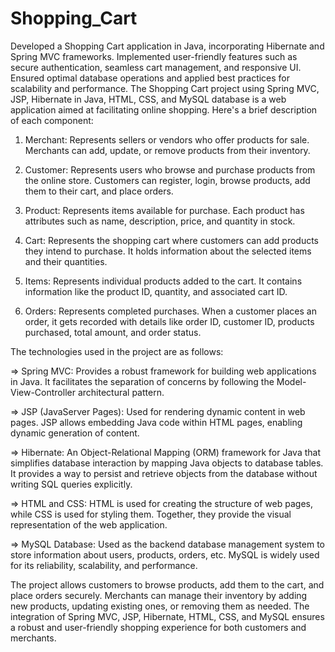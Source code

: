 # Shopping_Cart
Developed a Shopping Cart application in Java, incorporating Hibernate and Spring MVC frameworks. Implemented user-friendly features such as secure authentication, seamless cart management, and responsive UI. Ensured optimal database operations and applied best practices for scalability and performance. 
The Shopping Cart project using Spring MVC, JSP, Hibernate in Java, HTML, CSS, and MySQL database is a web application aimed at facilitating online shopping. Here's a brief description of each component:

1. Merchant: Represents sellers or vendors who offer products for sale. Merchants can add, update, or remove products from their inventory.

2. Customer: Represents users who browse and purchase products from the online store. Customers can register, login, browse products, add them to their cart, and place orders.

3. Product: Represents items available for purchase. Each product has attributes such as name, description, price, and quantity in stock.

4. Cart: Represents the shopping cart where customers can add products they intend to purchase. It holds information about the selected items and their quantities.

5. Items: Represents individual products added to the cart. It contains information like the product ID, quantity, and associated cart ID.

6. Orders: Represents completed purchases. When a customer places an order, it gets recorded with details like order ID, customer ID, products purchased, total amount, and order status.

The technologies used in the project are as follows:

=> Spring MVC: Provides a robust framework for building web applications in Java. It facilitates the separation of concerns by following the Model-View-Controller architectural pattern.

=> JSP (JavaServer Pages): Used for rendering dynamic content in web pages. JSP allows embedding Java code within HTML pages, enabling dynamic generation of content.

=> Hibernate: An Object-Relational Mapping (ORM) framework for Java that simplifies database interaction by mapping Java objects to database tables. It provides a way to persist and retrieve objects from the database without writing SQL queries explicitly.

=> HTML and CSS: HTML is used for creating the structure of web pages, while CSS is used for styling them. Together, they provide the visual representation of the web application.

=> MySQL Database: Used as the backend database management system to store information about users, products, orders, etc. MySQL is widely used for its reliability, scalability, and performance.

The project allows customers to browse products, add them to the cart, and place orders securely. Merchants can manage their inventory by adding new products, updating existing ones, or removing them as needed. The integration of Spring MVC, JSP, Hibernate, HTML, CSS, and MySQL ensures a robust and user-friendly shopping experience for both customers and merchants.
